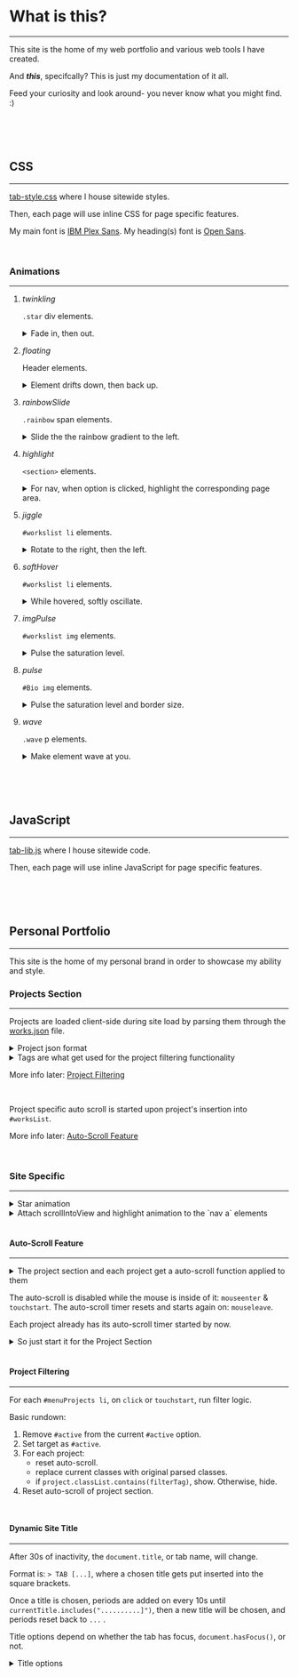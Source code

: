 # What is this?
---
This site is the home of my web portfolio and various web tools I have created.

And ***this***, specifcally? This is just my documentation of it all.

Feed your curiosity and look around- you never know what you might find. :)


<br /><br /><br />


## CSS
---
[tab-style.css](css/tab-style.css) where I house sitewide styles.

Then, each page will use inline CSS for page specific features.

My main font is [IBM Plex Sans](https://fonts.google.com/specimen/IBM+Plex+Sans). My heading(s) font is [Open Sans](https://fonts.google.com/specimen/Open+Sans).


<br />


### Animations
---

1. *twinkling*

    `.star` div elements.

    <details>
    <summary>Fade in, then out.</summary>

    ```css
    @keyframes twinkling {
        0%, 100%{
            opacity: 0;
        }
        50% {
            opacity: 1;
        }
    }
    ```
    </details>

2. *floating*

    Header elements.

    <details>
    <summary>Element drifts down, then back up.</summary>

    ```css
    @keyframes floating {
        0%, 60%, 100%  {
            transform: translateY(0);
        }
        20% {
            transform: translateY(4px);
        }
    }
    ```
    </details>

3. *rainbowSlide*

    `.rainbow` span elements.
    
    <details>
    <summary>Slide the the rainbow gradient to the left.</summary>

    ```css
    @keyframes rainbowSlide {
        0%, 100% {
            border-image: repeating-linear-gradient(135deg, #ff2400, #e81d1d, #e8b71d, #e3e81d, #1de840, #1ddde8, #2b1de8, #dd00f3, #dd00f3) 1;
        }
        11% {
            border-image: repeating-linear-gradient(135deg, #e81d1d, #e8b71d, #e3e81d, #1de840, #1ddde8, #2b1de8, #dd00f3, #dd00f3, #ff2400) 1;
        }
        22% {
            border-image: repeating-linear-gradient(135deg, #e8b71d, #e3e81d, #1de840, #1ddde8, #2b1de8, #dd00f3, #dd00f3, #ff2400, #e81d1d) 1;
        }
        33% {
            border-image: repeating-linear-gradient(135deg, #e3e81d, #1de840, #1ddde8, #2b1de8, #dd00f3, #dd00f3, #ff2400, #e81d1d, #e8b71d) 1;
        }
        44% {
            border-image: repeating-linear-gradient(135deg, #1de840, #1ddde8, #2b1de8, #dd00f3, #dd00f3, #ff2400, #e81d1d, #e8b71d, #e3e81d) 1;
        }
        55% {
            border-image: repeating-linear-gradient(135deg, #1ddde8, #2b1de8, #dd00f3, #dd00f3, #ff2400, #e81d1d, #e8b71d, #e3e81d, #1de840) 1;
        }
        66% {
            border-image: repeating-linear-gradient(135deg, #2b1de8, #dd00f3, #dd00f3, #ff2400, #e81d1d, #e8b71d, #e3e81d, #1de840, #1ddde8) 1;
        }
        77% {
            border-image: repeating-linear-gradient(135deg, #dd00f3, #dd00f3, #ff2400, #e81d1d, #e8b71d, #e3e81d, #1de840, #1ddde8, #2b1de8) 1;
        }
        88% {
            border-image: repeating-linear-gradient(135deg, #dd00f3, #ff2400, #e81d1d, #e8b71d, #e3e81d, #1de840, #1ddde8, #2b1de8, #dd00f3) 1;
        }
        99% {
            border-image: repeating-linear-gradient(135deg, #ff2400, #e81d1d, #e8b71d, #e3e81d, #1de840, #1ddde8, #2b1de8, #dd00f3, #dd00f3) 1;
        }
    }
    ```
    </details>

4. *highlight*

    `<section>` elements.

    <details>
    <summary>For nav, when option is clicked, highlight the corresponding page area.</summary>

    ```css
    @keyframes highlight {
        0%, 100% {
            border-color: #000;
            transform: scale(1);
        }
        50% {
            border-color: #888;
            transform: scale(1.01);
        }
    }
    ```
    </details>

5. *jiggle*

    `#workslist li` elements.

    <details>
    <summary>Rotate to the right, then the left.</summary>

    ```css
    @keyframes jiggle {
        0%, 30%, 100%  {
            transform: rotate(0);
        }
        10% {
            transform: rotate(.5deg);
        }
        20% {
            transform: rotate(-.5deg);
        }
    }
    ```
    </details>


6. *softHover*

    `#workslist li` elements.

    <details>
    <summary>While hovered, softly oscillate.</summary>

    ```css
    @keyframes softHover {
        0%, 100% {
            transform: scale(1);
        }
        50% {
            transform: scale(1.02);
        }
    }
    ```
    </details>

7. *imgPulse*

    `#workslist img` elements.

    <details>
    <summary>Pulse the saturation level.</summary>

    ```css
    @keyframes imgPulse {
        0% {
            filter: saturate(1);
        }
        10%, 20% {
            filter: saturate(3);
        }
        30%, 100% {
            filter: saturate(1);
        }
    }
    ```
    </details>

8. *pulse*

    `#Bio img` elements.

    <details>
    <summary>Pulse the saturation level and border size.</summary>

    ```css
    @keyframes pulse {
        0%, 100% {
            filter: saturate(1);
            border-color: #000;
            box-shadow: none;
        }
        50% {
            filter: saturate(1.2);
            border-color: #00f;
            /* a four way box shadow that grows in all directions */
            box-shadow: 8px 8px 8px 8px #004, -8px 8px 8px 8px #004, 8px -8px 8px 8px #004, -8px -8px 8px 8px #004;
        }
    }
    ```
    </details>

9. *wave*

    `.wave` p elements.

    <details>
    <summary>Make element wave at you.</summary>

    ```css
    @keyframes wave {
        0%, 17% {
            transform: rotate(0);
        }
        3% {
            transform: rotate(4deg);
        }
        5% {
            transform: rotate(-4deg);
        }
        7% {
            transform: rotate(1deg);
        }
        10% {
            transform: rotate(-1deg);
        }
        12% {
            transform: rotate(.5deg);
        }
        15% {
            transform: rotate(-.5deg);
        }
    }
    ```
    </details>


<br /><br /><br />


## JavaScript
---
[tab-lib.js](js/tab-lib.js) where I house sitewide code.

Then, each page will use inline JavaScript for page specific features.


<br /><br /><br />


## Personal Portfolio
---
This site is the home of my personal brand in order to showcase my ability and style.

### Projects Section
---
Projects are loaded client-side during site load by parsing them through the [works.json](works.json) file.

<details>
<summary>Project json format</summary>

```json
"works": [
    {
        "title": "Project Title",
        "category": "Project Category (sets default color)",
        "tags": ["Some", "Tags", "For", "Filtering"],
        "image": "../Path/To/Image.png (512x512)",
        "description": "Short blurb.",                                              // optional
        "link": "Wrap the title, image, description in an <a> tag to this URL.",    // optional
        "iframe": "Display an iframe in this project. (SoundCloud embed)"           // optional
    },
    {},
    {}
]
```
</details>

<details>
<summary>Tags are what get used for the project filtering functionality</summary>

```javascript
"tags": [
    "Developer",
    "SoundDesign",
    "Composition",
    "Mixing",
    "SoundImplementation",
    "Mastering", // unused
    "BoomMixer"
]
```
</details>

More info later: [Project Filtering](https://github.com/trvrbrwn4/trvrbrwn4.github.io#project-filtering)


<br />


Project specific auto scroll is started upon project's insertion into `#worksList`.

More info later: [Auto-Scroll Feature](https://github.com/trvrbrwn4/trvrbrwn4.github.io#auto-scroll-feature)


<br />


### Site Specific
---

<details>
<summary>Star animation</summary>

```javascript
function createStar() {
    const star = createElement('div');
    star.classList.add('star');
    star.style.top = Math.floor(Math.random() * (window.innerHeight - 20)) + 10 + 'px';
    star.style.left = Math.floor(Math.random() * (window.innerWidth - 20)) + 10 + 'px';

    // document.body.appendChild(star);
    document.querySelector("main").insertBefore(star, document.querySelector("main").firstChild);

    setTimeout(() => {
        star.remove();
    }, 1000);
}
setInterval(function() {
    for (let i = 0; i < 10; i++) {
        createStar();
    }
}, 50);
```
</details>

<details>
<summary>Attach scrollIntoView and highlight animation to the `nav a` elements</summary>

```javascript
document.querySelectorAll("nav a").forEach((navSpot) => {
    const currentURL = window.location.href;
    navSpot.addEventListener("click", (e) => {
        e.preventDefault();
        history.pushState(null, null, currentURL);

        const target = document.querySelector(navSpot.getAttribute("href"));

        target.scrollIntoView({
            behavior: "smooth",
            block: "start"
        });

        // wait .5 seconds, then highlight
        setTimeout(() => {
            target.classList.add('highlight');
            setTimeout(() => {
                target.classList.remove('highlight');
            }, 1200);
        }, 300);
        
    });
});
```
</details>


<br />


#### Auto-Scroll Feature
---
<details>
<summary>The project section and each project get a auto-scroll function applied to them</summary>

```javascript
startHorizontalScroll(box, container, timer); // Project Section
startVerticalScroll(box, container, timer);   // Per Project

stopScroll(container, timer);
```
</details>

The auto-scroll is disabled while the mouse is inside of it: `mouseenter` & `touchstart`.
The auto-scroll timer resets and starts again on: `mouseleave`.

Each project already has its auto-scroll timer started by now.

<details>
<summary>So just start it for the Project Section</summary>

```javascript
// initializes scrolling on worksList
 timerContainer["works"] = null;
 worksBox.scrollTo(0, 0);
 worksBox.addEventListener('mouseenter', () => stopScroll(timerContainer, "works"));
 worksBox.addEventListener('mouseleave', () => startHorizontalScroll(worksBox, timerContainer, "works"));
 worksBox.addEventListener('touchstart', () => stopScroll(timerContainer, "works"));
 startHorizontalScroll(worksBox, timerContainer, "works");
```
</details>


<br />


#### Project Filtering
---
For each `#menuProjects li`, on `click` or `touchstart`, run filter logic.

Basic rundown:
1. Remove `#active` from the current `#active` option.
2. Set target as `#active`.
3. For each project:
   - reset auto-scroll.
   - replace current classes with original parsed classes.
   - if `project.classList.contains(filterTag)`, show. Otherwise, hide.
4. Reset auto-scroll of project section.


<br />


#### Dynamic Site Title
---
After 30s of inactivity, the `document.title`, or tab name, will change.

Format is: `> TAB [...]`, where a chosen title gets put inserted into the square brackets.

Once a title is chosen, periods are added on every 10s until `currentTitle.includes("..........]")`, then a new title will be chosen, and periods reset back to `...` .

Title options depend on whether the tab has focus, `document.hasFocus()`, or not.
<details>
<summary>Title options</summary>

```javascript
const activeChoices = "Awaiting : Listening : Observing".split(" : ");
const inactiveChoices = "Communicating : Pinging".split(" : ");
```
</details>